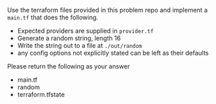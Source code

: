 Use the terraform files provided in this problem repo and implement a `main.tf` that does the following.

* Expected providers are supplied in `provider.tf`
* Generate a random string, length 16
* Write the string out to a file at `./out/random`
* any config options not explicitly stated can be left as their defaults

Please return the following as your answer
* main.tf
* random
* terraform.tfstate

